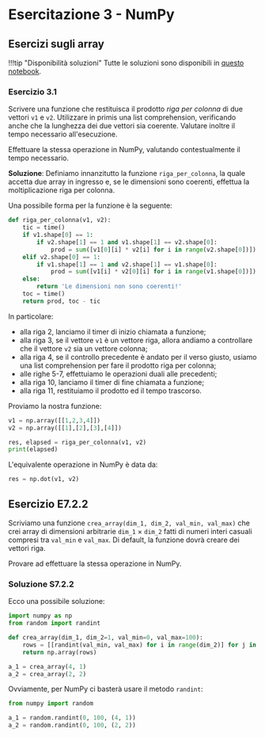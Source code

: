 # Esercitazione 3 - NumPy

## Esercizi sugli array

!!!tip "Disponibilità soluzioni"
    Tutte le soluzioni sono disponibili in [questo notebook](./exercises.ipynb).

### Esercizio 3.1

Scrivere una funzione che restituisca il prodotto *riga per colonna* di due vettori `v1` e `v2`. Utilizzare in primis una list comprehension, verificando anche che la lunghezza dei due vettori sia coerente. Valutare inoltre il tempo necessario all'esecuzione.

Effettuare la stessa operazione in NumPy, valutando contestualmente il tempo necessario.

**Soluzione**: Definiamo innanzitutto la funzione `riga_per_colonna`, la quale accetta due array in ingresso e, se le dimensioni sono coerenti, effettua la moltiplicazione riga per colonna.

Una possibile forma per la funzione è la seguente:

```py linenums="1"
def riga_per_colonna(v1, v2):
	tic = time()
	if v1.shape[0] == 1:
		if v2.shape[1] == 1 and v1.shape[1] == v2.shape[0]:
			prod = sum([v1[0][i] * v2[i] for i in range(v2.shape[0])])
	elif v2.shape[0] == 1:
		if v1.shape[1] == 1 and v2.shape[1] == v1.shape[0]:
			prod = sum([v1[i] * v2[0][i] for i in range(v1.shape[0])])
	else:
		return 'Le dimensioni non sono coerenti!'
	toc = time()
	return prod, toc - tic
```

In particolare:

* alla riga 2, lanciamo il timer di inizio chiamata a funzione;
* alla riga 3, se il vettore `v1` è un vettore riga, allora andiamo a controllare che il vettore `v2` sia un vettore colonna;
* alla riga 4, se il controllo precedente è andato per il verso giusto, usiamo una list comprehension per fare il prodotto riga per colonna;
* alle righe 5-7, effettuiamo le operazioni duali alle precedenti;
* alla riga 10, lanciamo il timer di fine chiamata a funzione;
* alla riga 11, restituiamo il prodotto ed il tempo trascorso.

Proviamo la nostra funzione:

```py
v1 = np.array([[1,2,3,4]])
v2 = np.array([[1],[2],[3],[4]])

res, elapsed = riga_per_colonna(v1, v2)
print(elapsed)
```

L'equivalente operazione in NumPy è data da:

```py
res = np.dot(v1, v2)
```

## Esercizio E7.2.2

Scriviamo una funzione `crea_array(dim_1, dim_2, val_min, val_max)` che crei array di dimensioni arbitrarie `dim_1` $\times$ `dim_2` fatti di numeri interi casuali compresi tra `val_min` e `val_max`. Di default, la funzione dovrà creare dei vettori riga.

Provare ad effettuare la stessa operazione in NumPy.

### Soluzione S7.2.2

Ecco una possibile soluzione:

```py
import numpy as np
from random import randint

def crea_array(dim_1, dim_2=1, val_min=0, val_max=100):
	rows = [[randint(val_min, val_max) for i in range(dim_2)] for j in range(dim_1)]
	return np.array(rows)

a_1 = crea_array(4, 1)
a_2 = crea_array(2, 2)
```

Ovviamente, per NumPy ci basterà usare il metodo `randint`:

```py
from numpy import random

a_1 = random.randint(0, 100, (4, 1))
a_2 = random.randint(0, 100, (2, 2))
```
